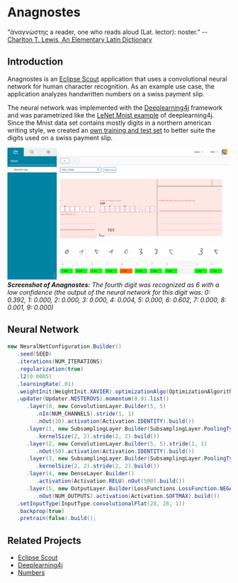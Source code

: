 # Anagnostes
"ἀναγνώστης a reader, one who reads aloud (Lat. lector): noster." -- [Charlton T. Lewis, An Elementary Latin Dictionary](http://www.perseus.tufts.edu/hopper/text?doc=Perseus:text:1999.04.0060:entry=anagnostes)

## Introduction
Anagnostes is an [Eclipse Scout](http://www.eclipse.org/scout/) application that uses a convolutional neural network for human character recognition. As an example use case, the application analyzes handwritten numbers on a swiss payment slip. 

The neural network was implemented with the [Deeplearning4j](https://deeplearning4j.org/) framework and was parametrized like the [LeNet Mnist example](https://github.com/deeplearning4j/dl4j-examples/blob/master/dl4j-examples/src/main/java/org/deeplearning4j/examples/convolution/LenetMnistExample.java) of deeplearning4j. Since the Mnist data set contains mostly digits in a northern american writing style, we created an [own training and test set](https://github.com/kensanata/numbers) to better suite the digits used on a swiss payment slip.

![Screenshot](/doc/screenshot_02.png)
***Screenshot of Anagnostes:***
*The fourth digit was recognized as 6 with a low confidence (the output of the neural network for this digit was: 0: 0.392, 1: 0.000, 2: 0.000, 3: 0.000, 4: 0.004, 5: 0.000, 6: 0.602, 7: 0.000, 8: 0.001, 9: 0.000)*


## Neural Network

```java
new NeuralNetConfiguration.Builder()
   .seed(SEED)
   .iterations(NUM_ITERATIONS)
   .regularization(true)
   .l2(0.0005)
   .learningRate(.01)
   .weightInit(WeightInit.XAVIER).optimizationAlgo(OptimizationAlgorithm.STOCHASTIC_GRADIENT_DESCENT)
   .updater(Updater.NESTEROVS).momentum(0.9).list()
      .layer(0, new ConvolutionLayer.Builder(5, 5)
         .nIn(NUM_CHANNELS).stride(1, 1)
         .nOut(20).activation(Activation.IDENTITY).build())
      .layer(1, new SubsamplingLayer.Builder(SubsamplingLayer.PoolingType.MAX)
         .kernelSize(2, 2).stride(2, 2).build())
      .layer(2, new ConvolutionLayer.Builder(5, 5).stride(1, 1)
         .nOut(50).activation(Activation.IDENTITY).build())
      .layer(3, new SubsamplingLayer.Builder(SubsamplingLayer.PoolingType.MAX)
         .kernelSize(2, 2).stride(2, 2).build())
      .layer(4, new DenseLayer.Builder()
         .activation(Activation.RELU).nOut(500).build())
      .layer(5, new OutputLayer.Builder(LossFunctions.LossFunction.NEGATIVELOGLIKELIHOOD)
         .nOut(NUM_OUTPUTS).activation(Activation.SOFTMAX).build())
   .setInputType(InputType.convolutionalFlat(28, 28, 1))
   .backprop(true)
   .pretrain(false).build();
```

## Related Projects
* [Eclipse Scout](http://www.eclipse.org/scout/)
* [Deeplearning4j](https://deeplearning4j.org/)
* [Numbers](https://github.com/kensanata/numbers)
